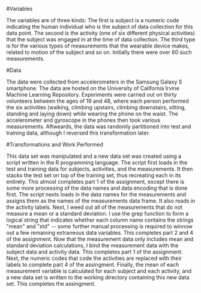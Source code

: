 #Variables

  The variables are of three kinds: The first is subject is a numeric code indicating the human individual who is the subject of data collection for this data point. The second is the activity (one of six different physical activities) that the subject was engaged in at the time of data collection. The third type is for the various types of measurements that the wearable device makes, related to motion of the subject and so on. Initially there were over 60 such measurements.

#Data

The data were collected from accelerometers in the Samsung Galaxy S smartphone. The data are hosted on the University of California Irvine Machine Learning Repository. Experiments were carried out on thirty volunteers between the ages of 19 and 48, where each person performed the six activities (walking, climbing upstairs, climbing downstairs, sitting, standing and laying down) while wearing the phone on the waist. The accelerometer and gyroscope in the phones then took various measurements. Aftweards, the data was randomly partitioned into test and training data, although I reversed this transformation later. 

#Transformations and Work Performed

This data set was manipulated and a new data set was created using a script written in the R programming language. The script first loads in the test and training data for subjects, activities, and the measurements. It then stacks the test set on top of the training set, thus recreating each in its entirety. This almost completes part 1 of the assignment, except there is some more processing of the data names and data encoding that is done first. The script nexts loads in the data names for the measurements and assigns them as the names of the measurements data frame. It also reads in the activity labels. Next, I weed out all of the measurements that do not measure a mean or a standard deviation. I use the grep function to form a logical string that indicates whether each column name contains the strings "mean" and "std" -- some further manual processing is required to winnow out a few remaining extraneous data variables. This completes part 2 and 4 of the assignment. Now that the measurement data only includes mean and standard deviation calculations, I bind the measurement data with the subject data and activity data. This completes part 1 of the assignment. Next, the numeric codes that code the activities are replaced with their labels to complete part 4 of the assingment. Finally, the mean of each measurement variable is calculated for each subject and each activity, and a new data set is written to the working directory containing this new data set. This completes the assingment.
